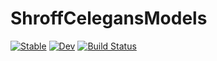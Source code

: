 # ShroffCelegansModels

[![Stable](https://img.shields.io/badge/docs-stable-blue.svg)](https://mkitti.github.io/ShroffCelegansModels.jl/stable/)
[![Dev](https://img.shields.io/badge/docs-dev-blue.svg)](https://mkitti.github.io/ShroffCelegansModels.jl/dev/)
[![Build Status](https://github.com/mkitti/ShroffCelegansModels.jl/actions/workflows/CI.yml/badge.svg?branch=main)](https://github.com/mkitti/ShroffCelegansModels.jl/actions/workflows/CI.yml?query=branch%3Amain)
